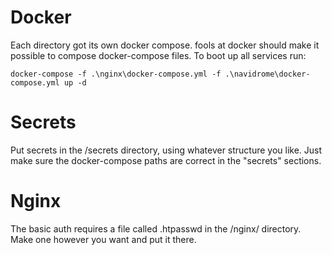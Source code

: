 # Docker

Each directory got its own docker compose. fools at docker should make it possible to compose docker-compose files. To boot up all services run:
```
docker-compose -f .\nginx\docker-compose.yml -f .\navidrome\docker-compose.yml up -d
```

# Secrets

Put secrets in the /secrets directory, using whatever structure you like. Just make sure the docker-compose paths are correct in the "secrets" sections.

# Nginx

The basic auth requires a file called .htpasswd in the /nginx/ directory. Make one however you want and put it there. 